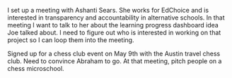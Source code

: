 I set up a meeting with Ashanti Sears. She works for EdChoice and is interested in transparency and accountability in alternative schools. In that meeting I want to talk to her about the learning progress dashboard idea Joe talked about. I need to figure out who is interested in working on that project so I can loop them into the meeting.

Signed up for a chess club event on May 9th with the Austin travel chess club. Need to convince Abraham to go. At that meeting, pitch people on a chess microschool.